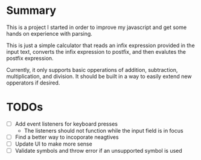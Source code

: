 # Summary 
This is a project I started in order to improve my javascript and get some hands on experience with parsing. 

This is just a simple calculator that reads an infix expression provided in the input text, converts the infix expression to postfix, and then evalutes the postfix expression. 

Currently, it only supports basic opperations of addition, subtraction, multiplication, and division. It should be built in a way to easily extend new opperators if desired. 

# TODOs
- [ ] Add event listeners for keyboard presses
  - The listeners should not function while the input field is in focus
- [ ] Find a better way to incoporate neagtives 
- [ ] Update UI to make more sense
- [ ] Validate symbols and throw error if an unsupported symbol is used